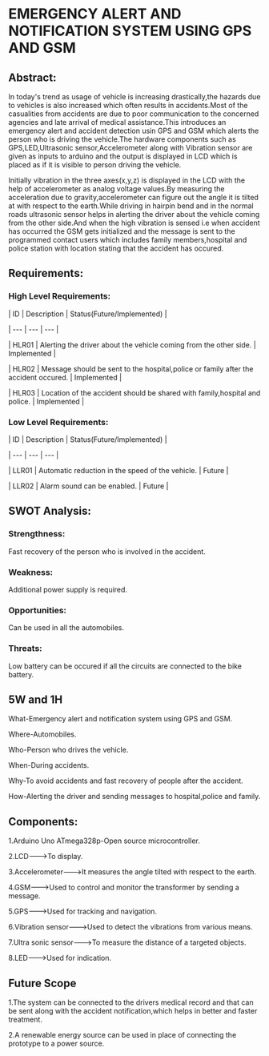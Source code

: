 # EMERGENCY ALERT AND NOTIFICATION SYSTEM USING GPS AND GSM

## Abstract:

   In today's trend as usage of vehicle is increasing drastically,the hazards due to vehicles is also increased which often results in accidents.Most of the casualities from accidents are due to poor communication to the concerned agencies and late arrival of medical assistance.This introduces an emergency alert and accident detection usin GPS and GSM which alerts the person who is driving the vehicle.The hardware components such as GPS,LED,Ultrasonic sensor,Accelerometer along with Vibration sensor are given as inputs to arduino and the output is displayed in LCD which is placed as if it is visible to person driving the vehicle.
   
   Initially vibration in the three axes(x,y,z) is displayed in the LCD with the help of accelerometer as analog voltage values.By measuring the acceleration due to gravity,accelerometer can figure out the angle it is tilted at with respect to the earth.While driving in hairpin bend and in the normal roads ultrasonic sensor helps in alerting the driver about the vehicle coming from the other side.And when the high vibration is sensed i.e when accident has occurred the GSM gets initialized and the message is sent to the programmed contact users which includes family members,hospital and police station with location stating that the accident has occured. 

## Requirements:

### High Level Requirements:

| ID | Description | Status(Future/Implemented) |

| --- | --- | --- |

| HLR01 | Alerting the driver about the vehicle coming from the other side. | Implemented |

| HLR02 | Message should be sent to the hospital,police or family after the accident occured. | Implemented |

| HLR03 | Location of the accident should be shared with family,hospital and police. | Implemented |

### Low Level Requirements:

| ID | Description | Status(Future/Implemented) |

| --- | --- | --- |

| LLR01 | Automatic reduction in the speed of the vehicle. | Future |

| LLR02 | Alarm sound can be enabled. | Future |

## SWOT Analysis:

### Strengthness:

Fast recovery of the person who is involved in the accident.

### Weakness:

Additional power supply is required.

### Opportunities:

Can be used in all the automobiles.

### Threats:

Low battery can be occured if all the circuits are connected to the bike battery.

## 5W and 1H

What-Emergency alert and notification system using GPS and GSM.

Where-Automobiles.

Who-Person who drives the vehicle.

When-During accidents.

Why-To avoid accidents and fast recovery of people after the accident.

How-Alerting the driver and sending messages to hospital,police and family.

## Components:

1.Arduino Uno ATmega328p-Open source microcontroller.

2.LCD--->To display.

3.Accelerometer--->It measures the angle tilted with respect to the earth.

4.GSM--->Used to control and monitor the transformer by sending a message.

5.GPS--->Used for tracking and navigation.

6.Vibration sensor--->Used to detect the vibrations from various means.

7.Ultra sonic sensor--->To measure the distance of a targeted objects.

8.LED--->Used for indication.

## Future Scope

1.The system can be connected to the drivers medical record and that can be sent along with the accident notification,which helps in better and faster treatment.

2.A renewable energy source can be used in place of connecting the prototype to a power source.
